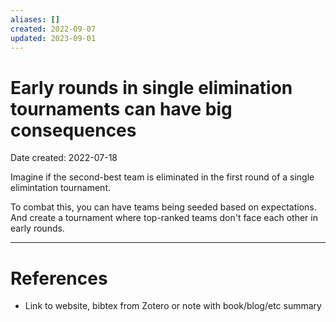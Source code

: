 ```yaml
---
aliases: []
created: 2022-09-07
updated: 2023-09-01
---
```


# Early rounds in single elimination tournaments can have big consequences
Date created: 2022-07-18

Imagine if the second-best team is eliminated in the first round of a single elimintation tournament.

To combat this, you can have teams being seeded based on expectations. And create a tournament where top-ranked teams don't face each other in early rounds.

---
# References
* Link to website, bibtex from Zotero or note with book/blog/etc summary